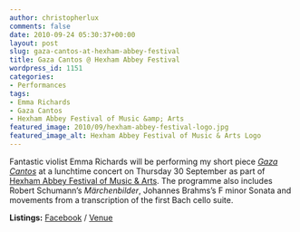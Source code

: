 ```yaml
---
author: christopherlux
comments: false
date: 2010-09-24 05:30:37+00:00
layout: post
slug: gaza-cantos-at-hexham-abbey-festival
title: Gaza Cantos @ Hexham Abbey Festival
wordpress_id: 1151
categories:
- Performances
tags:
- Emma Richards
- Gaza Cantos
- Hexham Abbey Festival of Music &amp; Arts
featured_image: 2010/09/hexham-abbey-festival-logo.jpg
featured_image_alt: Hexham Abbey Festival of Music & Arts Logo
---
```


Fantastic violist Emma Richards will be performing my short piece [_Gaza Cantos_](http://www.chrisswithinbank.net/2009/05/gaza-cantos/) at a lunchtime concert on Thursday 30 September as part of [Hexham Abbey Festival of Music & Arts](http://www.hexhamabbey.org.uk/festival/). The programme also includes Robert Schumann’s _Märchenbilder_, Johannes Brahms’s F minor Sonata and movements from a transcription of the first Bach cello suite.

**Listings:** [Facebook](http://www.facebook.com/event.php?eid=118075051577729) / [Venue](http://hexhamabbeyfestival.weebly.com/young-artist-platform-4.html)
